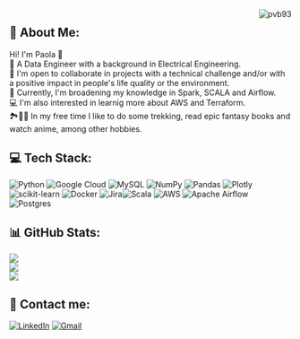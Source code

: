 <img align ="right" src="https://komarev.com/ghpvc/?username=pvb93&label=Profile%20Views&color=5fbfbf&style=plastic" alt="pvb93">

## 💫 About Me:
Hi! I'm Paola 👋<br>📜 A Data Engineer with a background in Electrical Engineering.<br>🌱 I'm open to collaborate in projects with a technical challenge and/or with a positive impact in people's life quality or the environment.<br>🔦 Currently, I'm broadening my knowledge in Spark, SCALA and Airflow.<br>💻 I'm also interested in learnig more about AWS and Terraform.<br>🏞️📖🍙 In my free time I like to do some trekking, read epic fantasy books and watch anime, among other hobbies.

## 💻 Tech Stack:
![Python](https://img.shields.io/badge/python-3670A0?style=flat-square&logo=python&logoColor=ffdd54) ![Google Cloud](https://img.shields.io/badge/Google%20Cloud-%234285F4.svg?style=flat-square&logo=google-cloud&logoColor=white) ![MySQL](https://img.shields.io/badge/mysql-%2300f.svg?style=flat-square&logo=mysql&logoColor=white) ![NumPy](https://img.shields.io/badge/numpy-%23013243.svg?style=flat-square&logo=numpy&logoColor=white) ![Pandas](https://img.shields.io/badge/pandas-%23150458.svg?style=flat-square&logo=pandas&logoColor=white) ![Plotly](https://img.shields.io/badge/Plotly-%233F4F75.svg?style=flat-square&logo=plotly&logoColor=white) ![scikit-learn](https://img.shields.io/badge/scikit--learn-%23F7931E.svg?style=flat-square&logo=scikit-learn&logoColor=white) ![Docker](https://img.shields.io/badge/docker-%230db7ed.svg?style=flat-square&logo=docker&logoColor=white) ![Jira](https://img.shields.io/badge/jira-%230A0FFF.svg?style=flat-square&logo=jira&logoColor=white)![Scala](https://img.shields.io/badge/scala-%23DC322F.svg?style=for-the-badge&logo=scala&logoColor=white) ![AWS](https://img.shields.io/badge/AWS-%23FF9900.svg?style=for-the-badge&logo=amazon-aws&logoColor=white) ![Apache Airflow](https://img.shields.io/badge/Apache%20Airflow-017CEE?style=for-the-badge&logo=Apache%20Airflow&logoColor=white) ![Postgres](https://img.shields.io/badge/postgres-%23316192.svg?style=for-the-badge&logo=postgresql&logoColor=white)


## 📊 GitHub Stats:
![](https://github-readme-stats.vercel.app/api?username=pvb93&theme=prussian&hide_border=false&include_all_commits=false&count_private=false)<br/>
![](https://github-readme-streak-stats.herokuapp.com/?user=pvb93&theme=prussian&hide_border=false)<br/>
![](https://github-readme-stats.vercel.app/api/top-langs/?username=pvb93&theme=prussian&hide_border=false&include_all_commits=false&count_private=false&layout=compact)

## 💬 Contact me:
[![LinkedIn](https://img.shields.io/badge/LinkedIn-%230077B5.svg?logo=linkedin&logoColor=white)](https://linkedin.com/in/pvbarrera93)
[![Gmail](https://img.shields.io/badge/Gmail-D14836?logo=gmail&logoColor=white)](mailto:pvbarrera93@gmail.com)

<!-- Proudly created with GPRM ( https://gprm.itsvg.in ) -->
